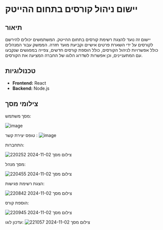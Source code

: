 # יישום ניהול קורסים בתחום ההייטק

## תיאור

יישום זה נועד להצגת רשימת קורסים בתחום ההייטק. המשתמשים יכולים להירשם לקורסים על ידי השארת פרטים אישיים וקביעת מועד חזרה. הממשק עבור המנהלים כולל אפשרויות לניהול הקורסים, כולל הוספת קורסים חדשים, צפייה במפגשים שנקבעו עם המתעניינים, וכן אפשרות לשדרוג הלוגו של החברה המציעה את הקורסים.

## טכנולוגיות

- **Frontend:** React
- **Backend:** Node.js

## צילומי מסך
מסך משתמש:

![image](https://github.com/user-attachments/assets/4820ca5c-65d0-4be6-ba7d-44d75b995c82)



טופס יצירת קשר :
![image](https://github.com/user-attachments/assets/c34e1a5c-2ec5-4fac-93c8-e5dc5f849534)


התחברות:

![צילום מסך 2024-11-02 220252](https://github.com/user-attachments/assets/5a88b434-d659-4155-8571-31636858afa8)

מסך מנהל:

![צילום מסך 2024-11-02 220455](https://github.com/user-attachments/assets/90fd6152-9201-4aaf-bce2-bc137be41019)

הצגת רשימת פגישות:

![צילום מסך 2024-11-02 220842](https://github.com/user-attachments/assets/e81f5b5f-db78-48ca-98d3-f2028a86ddba)

הוספת קורס:

![צילום מסך 2024-11-02 220945](https://github.com/user-attachments/assets/2d995d2f-b9ce-477b-8841-b0509115a039)

עדכון לוגו:
![צילום מסך 2024-11-02 221057](https://github.com/user-attachments/assets/dab06226-803b-488b-a780-19145c73c11f)








